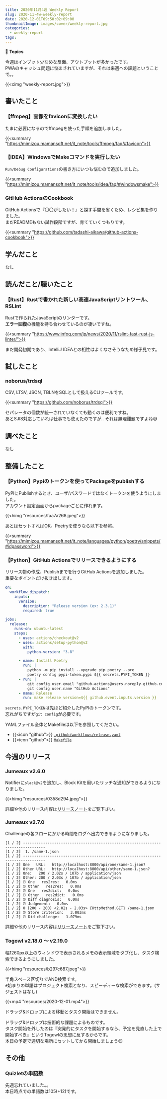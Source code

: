 ```yaml
---
title: 2020年11月4週 Weekly Report
slug: 2020-11-4w-weekly-report
date: 2020-12-01T09:50:02+09:00
thumbnailImage: images/cover/weekly-report.jpg
categories:
  - weekly-report
tags:
---
```


📰 **Topics**

今週はインプット少なめな反面、アウトプットが多かったです。  
PWAのキャッシュ問題に悩まされていますが、それは来週への課題ということで。。

<!--more-->

{{<cimg "weekly-report.jpg">}}

<!--toc-->


書いたこと
----------

### 【ffmpeg】画像をfaviconに変換したい

たまに必要になるのでffmpegを使った手順を追加しました。

{{<summary "https://mimizou.mamansoft.net/it_note/tools/ffmpeg/faq/#favicon">}}

### 【IDEA】WindowsでMakeコマンドを実行したい

`Run/Debug Configurations`の書き方にいつも悩むので追加しました。

{{<summary "https://mimizou.mamansoft.net/it_note/tools/idea/faq/#windowsmake">}}

### GitHub ActionsのCookbook

GitHub Actionsで『〇〇がしたい！』と探す手間を省くため、レシピ集を作りました。  
まだREADMEもない試作段階ですが、育てていくつもりです。

{{<summary "https://github.com/tadashi-aikawa/github-actions-cookbook">}}



学んだこと
----------

なし


読んだこと/聴いたこと
---------------------

### 【Rust】Rustで書かれた新しい高速JavaScriptリントツール、RSLint

Rustで作られたJavaScriptのリンターです。  
**エラー回復**の機能を持ち合わせているのが凄いですね。

{{<summary "https://www.infoq.com/jp/news/2020/11/rslint-fast-rust-js-linter/">}}

まだ開発初期であり、IntelliJ IDEAとの相性はよくなさそうなため様子見です。


試したこと
----------

### noborus/trdsql

CSV, LTSV, JSON, TBLNをSQLとして扱えるCLIツールです。  

{{<summary "https://github.com/noborus/trdsql">}}

セパレータの個数が統一されていなくても動くのは便利ですね。  
あとSJIS対応していれば仕事でも使えたのですが.. それは無理難題ですよね😅


調べたこと
----------

なし


整備したこと
------------

### 【Python】Pypiのトークンを使ってPackageをpublishする

PyPIにPublishするとき、ユーザ/パスワードではなくトークンを使うようにしました。  
アカウント設定画面からpackageごとに作れます。

{{<himg "resources/faa7a268.jpeg">}}

あとはセットすればOK。Poetryを使うなら以下を参照。

{{<summary "https://mimizou.mamansoft.net/it_note/languages/python/poetry/snippets/#idpassword">}}


### 【Python】GitHub Actionsでリリースできるようにする

リリース物の作成、Publishまでを行うGitHub Actionsを追加しました。  
重要なポイントだけ抜き出します。

```yaml
on:
  workflow_dispatch:
    inputs:
      version:
        description: "Release version (ex: 2.3.1)"
        required: true

jobs:
  release:
    runs-on: ubuntu-latest
    steps:
      - uses: actions/checkout@v2
      - uses: actions/setup-python@v2
        with:
          python-version: "3.8"

      - name: Install Poetry
        run: |
          python -m pip install --upgrade pip poetry --pre
          poetry config pypi-token.pypi ${{ secrets.PYPI_TOKEN }}
      - run: |
          git config user.email "github-actions@users.noreply.github.com"
          git config user.name "GitHub Actions"
      - name: Release
        run: make release version=${{ github.event.inputs.version }}
```

`secrets.PYPI_TOKEN`は先ほど紹介したPyPIのトークンです。  
忘れがちですが`git config`が必要です。

YAMLファイル全体とMakefileは以下を参照してください。

* {{<icon "github">}} [`.github/workflows/release.yaml`](https://github.com/tadashi-aikawa/jumeaux/blob/v2.7.0/.github/workflows/release.yaml)
* {{<icon "github">}} [`Makefile`](https://github.com/tadashi-aikawa/jumeaux/blob/v2.7.0/Makefile)


今週のリリース
--------------

### Jumeaux v2.6.0

Notifierに`slack@v2`を追加し、Block Kitを用いたリッチな通知ができるようになりました。

{{<himg "resources/0358d294.jpeg">}}

詳細や他のリリース内容は[リリースノート](https://tadashi-aikawa.github.io/jumeaux/ja/releases/v2/#260)をご覧下さい。

### Jumeaux v2.7.0

Challengeの各フローにかかる時間をログへ出力できるようになりました。

```
[1 / 2] --------------------------------------------------------------------------------
[1 / 2]  1. /same-1.json
[1 / 2] --------------------------------------------------------------------------------
[1 / 2] One   URL:   http://localhost:8000/api/one/same-1.json?
[1 / 2] Other URL:   http://localhost:8000/api/other/same-1.json?
[1 / 2] One:   200 / 2.02s / 107b / application/json
[1 / 2] Other: 200 / 2.03s / 107b / application/json
[1 / 2] ⏰ One   res2res:   0.0ms
[1 / 2] ⏰ Other   res2res:   0.0ms
[1 / 2] ⏰ One   res2dict:   0.0ms
[1 / 2] ⏰ Other   res2dict:   0.0ms
[1 / 2] ⏰ Diff diagnosis:   0.0ms
[1 / 2] ⏰ Judgement:   0.0ms
[1 / 2] O (200 - 200) <2.02s - 2.03s> {HttpMethod.GET} /same-1.json
[1 / 2] ⏰ Store criterion:   3.003ms
[1 / 2] ⏰ Did challenge:   1.079ms
```

詳細や他のリリース内容は[リリースノート](https://tadashi-aikawa.github.io/jumeaux/ja/releases/v2/#270)をご覧下さい。

### Togowl v2.18.0 ～ v2.19.0

幅1260px以上のウィンドウで表示されるメモの表示領域をタブ化し、タスク検索できるようにしました。

{{<himg "resources/b297c687.jpeg">}}

半角スペース区切りでAND検索です。  
`#`始まりの単語はプロジェクト検索となり、スピーディーな検索ができます。(サジェストはなし)

{{<mp4 "resources/2020-12-01.mp4">}}

ドラッグ&ドロップによる移動とタスク開始はできません。

ドラッグ&ドロップは技術的な課題によるものです。  
タスク開始を外したのは『突発的にタスクを開始するなら、予定を見直した上で開始すべき』というTogowlの思想に反するからです。  
本日の予定で適切な場所にセットしてから開始しましょう😉


その他
------

### Quizletの単語数

先週忘れていました。。  
本日時点での単語数は105(+12)です。
